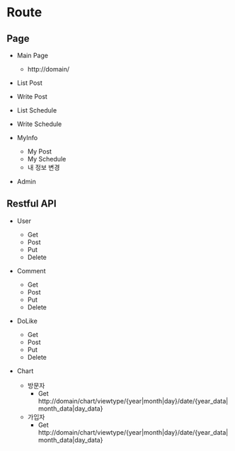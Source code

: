 # Route


## Page
- Main Page
  - http://domain/

- List Post
- Write Post

- List Schedule
- Write Schedule
- MyInfo
  - My Post
  - My Schedule
  - 내 정보 변경

- Admin


## Restful API
- User 
  - Get
  - Post
  - Put
  - Delete

- Comment 
  - Get
  - Post
  - Put
  - Delete

- DoLike
  - Get
  - Post
  - Put
  - Delete

- Chart 
  - 방문자
    - Get http://domain/chart/viewtype/{year|month|day}/date/{year_data|month_data|day_data}
  - 가입자
    - Get http://domain/chart/viewtype/{year|month|day}/date/{year_data|month_data|day_data}
  